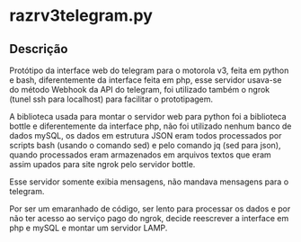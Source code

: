 # razrv3telegram.py

## Descrição
Protótipo da interface web do telegram para o motorola v3, feita em python e bash, diferentemente da interface feita em php, esse servidor usava-se do método Webhook da API do telegram, foi utilizado também o ngrok (tunel ssh para localhost) para facilitar o prototipagem. 

A biblioteca usada para montar o servidor web para python foi a biblioteca bottle e diferentemente da interface php, não foi utilizado nenhum banco de dados mySQL, os dados em estrutura JSON eram todos processados por scripts bash (usando o comando sed) e pelo comando jq (sed para json), quando processados eram armazenados em arquivos textos que eram assim upados para site ngrok pelo servidor bottle.

Esse servidor somente exibia mensagens, não mandava mensagens para o telegram.

Por ser um emaranhado de código, ser lento para processar os dados e por não ter acesso ao serviço pago do ngrok, decide reescrever a interface em php e mySQL e montar um servidor LAMP.

